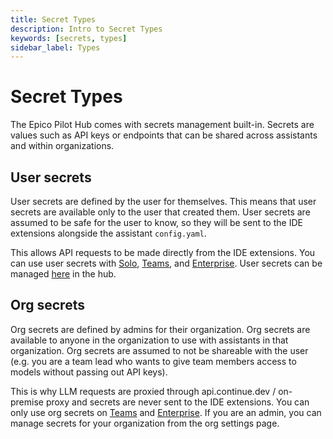 ```yaml
---
title: Secret Types
description: Intro to Secret Types
keywords: [secrets, types]
sidebar_label: Types
---
```


# Secret Types

The Epico Pilot Hub comes with secrets management built-in. Secrets are values such as API keys or endpoints that can be shared across assistants and within organizations.

## User secrets

User secrets are defined by the user for themselves. This means that user secrets are available only to the user that created them. User secrets are assumed to be safe for the user to know, so they will be sent to the IDE extensions alongside the assistant `config.yaml`. 

This allows API requests to be made directly from the IDE extensions. You can use user secrets with [Solo](../governance/pricing.md#solo), [Teams](../governance/pricing.md#teams), and [Enterprise](../governance/pricing.md#enterprise). User secrets can be managed [here](https://hub.continue.dev/settings/secrets) in the hub.

## Org secrets

Org secrets are defined by admins for their organization. Org secrets are available to anyone in the organization to use with assistants in that organization. Org secrets are assumed to not be shareable with the user (e.g. you are a team lead who wants to give team members access to models without passing out API keys). 

This is why LLM requests are proxied through api.continue.dev / on-premise proxy and secrets are never sent to the IDE extensions. You can only use org secrets on [Teams](../governance/pricing.md#teams) and [Enterprise](../governance/pricing.md#enterprise). If you are an admin, you can manage secrets for your organization from the org settings page.